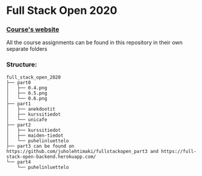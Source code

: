 # Full Stack Open 2020

### [Course's website](https://fullstackopen.com/)

All the course assignments can be found in this repository in their own separate folders

### Structure:

```
full_stack_open_2020
├── part0
│   ├── 0.4.png
│   ├── 0.5.png
│   └── 0.6.png
├── part1
│   ├── anekdootit
│   ├── kurssitiedot
│   └── unicafe
├── part2
│   ├── kurssitiedot
│   ├── maiden-tiedot
│   └── puhelinluettelo
├── part3 can be found on https://github.com/juholehtimaki/fullstackopen_part3 and https://full-stack-open-backend.herokuapp.com/
└── part4
    └── puhelinluettelo
```
